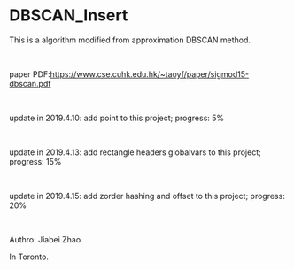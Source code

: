# DBSCAN_Insert

This is a algorithm modified from approximation DBSCAN method.

&nbsp;

paper PDF:https://www.cse.cuhk.edu.hk/~taoyf/paper/sigmod15-dbscan.pdf

&nbsp;

update in 2019.4.10: add point to this project;
progress: 5%

&nbsp;

update in 2019.4.13: add rectangle headers globalvars to this project;
progress: 15%

&nbsp;

update in 2019.4.15: add zorder hashing and offset to this project;
progress: 20%

&nbsp;

Authro: Jiabei Zhao

In Toronto.
